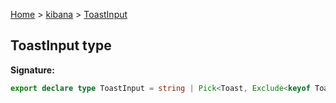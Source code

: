 [Home](./index) &gt; [kibana](./kibana.md) &gt; [ToastInput](./kibana.toastinput.md)

## ToastInput type


<b>Signature:</b>

```typescript
export declare type ToastInput = string | Pick<Toast, Exclude<keyof Toast, 'id'>>;
```
